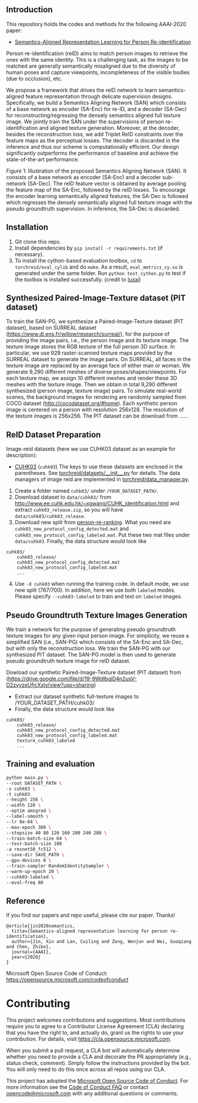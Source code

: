 ## Introduction
This repository holds the codes and methods for the following AAAI-2020 paper:
- [Semantics-Aligned Representation Learning for Person Re-identification](https://arxiv.org/pdf/1905.13143.pdf)

Person re-identification (reID) aims to match person images to retrieve the ones with the same identity. This is a challenging task, as the images to be matched are generally semantically misaligned due to the diversity of human poses and capture viewpoints, incompleteness of the visible bodies (due to occlusion), etc. 

We propose a framework that drives the reID network to learn semantics-aligned feature representation through delicate supervision designs. Specifically, we build a Semantics Aligning Network (SAN) which consists of a base network as encoder (SA-Enc) for re-ID, and a decoder (SA-Dec) for reconstructing/regressing the densely semantics aligned full texture image. We jointly train the SAN under the supervisions of person re-identification and aligned texture generation. Moreover, at the decoder, besides the reconstruction loss, we add Triplet ReID constraints over the feature maps as the perceptual losses. The decoder is discarded in the inference and thus our scheme is computationally efficient. Our design significantly outperforms the performance of baseline and achieve the state-of-the-art performance. 


Figure 1: Illustration of the proposed Semantics Aligning Network (SAN). It consists of a base network as encoder (SA-Enc) and a decoder sub-network (SA-Dec). The reID feature vector is obtained by average pooling the feature map of the SA-Enc, followed by the reID losses. To encourage the encoder learning semantically aligned features, the SA-Dec is followed which regresses the densely semantically aligned full texture image with the pseudo groundtruth supervision. In inference, the SA-Dec is discarded.

## Installation
1. Git clone this repo.
2. Install dependencies by `pip install -r requirements.txt` (if necessary).
3. To install the cython-based evaluation toolbox, `cd` to `torchreid/eval_cylib` and do `make`. As a result, `eval_metrics_cy.so` is generated under the same folder. Run `python test_cython.py` to test if the toolbox is installed successfully. (credit to [luzai](https://github.com/luzai))

## Synthesized Paired-Image-Texture dataset (PIT dataset)

To train the SAN-PG, we synthesize a Paired-Image-Texture dataset (PIT dataset), based on SURREAL dataset (https://www.di.ens.fr/willow/research/surreal/), for the purpose of providing the image pairs, i.e., the person image and its texture image. The texture image stores the RGB texture of the full person 3D surface. In particular, we use 929 raster-scanned texture maps provided by the SURREAL dataset to generate the image pairs. On SURREAL, all faces in the texture image are replaced by an average face of either man or woman. We generate 9,290 different meshes of diverse poses/shapes/viewpoints. For each texture map, we assign 10 different meshes and render these 3D meshes with the texture image. Then we obtain in total 9,290 different synthesized (person image, texture image) pairs. To simulate real-world scenes, the background images for rendering are randomly sampled from COCO dataset (http://cocodataset.org/#home). Each synthetic person image is centered on a person with resolution 256x128. The resolution of the texture images is 256x256. The PIT dataset can be download from ......


## ReID Dataset Preparation
Image-reid datasets (here we use CUHK03 dataset as an example for description):
- [CUHK03](https://www.cv-foundation.org/openaccess/content_cvpr_2014/papers/Li_DeepReID_Deep_Filter_2014_CVPR_paper.pdf) (`cuhk03`)
The keys to use these datasets are enclosed in the parentheses. See [torchreid/datasets/\_\_init__.py](torchreid/datasets/__init__.py) for details. The data managers of image reid are implemented in [torchreid/data_manager.py](torchreid/data_manager.py).
1. Create a folder named `cuhk03/` under `/YOUR_DATASET_PATH/`.
2. Download dataset to `data/cuhk03/` from http://www.ee.cuhk.edu.hk/~xgwang/CUHK_identification.html and extract `cuhk03_release.zip`, so you will have `data/cuhk03/cuhk03_release`.
3. Download new split from [person-re-ranking](https://github.com/zhunzhong07/person-re-ranking/tree/master/evaluation/data/CUHK03). What you need are `cuhk03_new_protocol_config_detected.mat` and `cuhk03_new_protocol_config_labeled.mat`. Put these two mat files under `data/cuhk03`. Finally, the data structure would look like
```
cuhk03/
    cuhk03_release/
    cuhk03_new_protocol_config_detected.mat
    cuhk03_new_protocol_config_labeled.mat
    ...
```
4. Use `-d cuhk03` when running the training code. In default mode, we use new split (767/700). In addition, here we use both `labeled` modes. Please specify `--cuhk03-labeled` to train and test on `labeled` images.


## Pseudo Groundtruth Texture Images Generation

We train a network for the purpose of generating pseudo groundtruth texture images for any given input person image. For simplicity, we reuse a simplified SAN (i.e., SAN-PG) which consists of the SA-Enc and SA-Dec, but with only the reconstruction loss. We train the SAN-PG with our synthesized PIT dataset. The SAN-PG model is then used to generate pseudo groundtruth texture image for reID dataset.


Dowload our synthetic Paired-Image-Texture dataset (PIT dataset) from (https://drive.google.com/file/d/19-9WdlbqjD4n2usV-D2zyyzeUfjcXxlv/view?usp=sharing) 

- Extract our dataset synthetic full-texture images to /YOUR_DATASET_PATH/cuhk03/
- Finally, the data structure would look like
```
cuhk03/
    cuhk03_release/
    cuhk03_new_protocol_config_detected.mat
    cuhk03_new_protocol_config_labeled.mat
    texture_cuhk03_labeled
    ...
```


## Training and evaluation

```bash
python main.py \
--root DATASET_PATH \
-s cuhk03 \
-t cuhk03 
--height 256 \
--width 128 \
--optim amsgrad \
--label-smooth \
--lr 8e-04 \
--max-epoch 300 \
--stepsize 40 80 120 160 200 240 280 \
--train-batch-size 64 \
--test-batch-size 100
-a resnet50_fc512 \
--save-dir SAVE_PATH \
--gpu-devices 0 \
--train-sampler RandomIdentitySampler \
--warm-up-epoch 20 \
--cuhk03-labeled \
--eval-freq 80
```

## Reference
If you find our papers and repo useful, please cite our paper. Thanks!

```
@article{jin2020semantics,
  title={Semantics-aligned representation learning for person re-identification},
  author={Jin, Xin and Lan, Cuiling and Zeng, Wenjun and Wei, Guoqiang and Chen, Zhibo},
  journal={AAAI},
  year={2020}
}
```
Microsoft Open Source Code of Conduct: https://opensource.microsoft.com/codeofconduct


# Contributing

This project welcomes contributions and suggestions.  Most contributions require you to agree to a
Contributor License Agreement (CLA) declaring that you have the right to, and actually do, grant us
the rights to use your contribution. For details, visit https://cla.opensource.microsoft.com.

When you submit a pull request, a CLA bot will automatically determine whether you need to provide
a CLA and decorate the PR appropriately (e.g., status check, comment). Simply follow the instructions
provided by the bot. You will only need to do this once across all repos using our CLA.

This project has adopted the [Microsoft Open Source Code of Conduct](https://opensource.microsoft.com/codeofconduct/).
For more information see the [Code of Conduct FAQ](https://opensource.microsoft.com/codeofconduct/faq/) or
contact [opencode@microsoft.com](mailto:opencode@microsoft.com) with any additional questions or comments.
